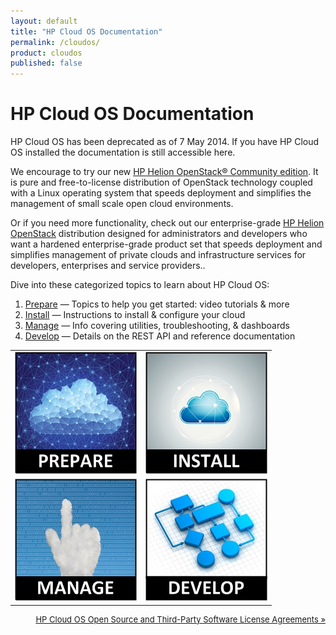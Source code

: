 ```yaml
---
layout: default
title: "HP Cloud OS Documentation"
permalink: /cloudos/
product: cloudos
published: false
---
```

<!--PUBLISHED-->

# HP Cloud OS Documentation 

HP Cloud OS has been deprecated as of 7 May 2014. If you have HP Cloud OS installed the documentation is still accessible here. 

We encourage to try our new <a href="https://helion.hpwsportal.com/#/Product/%7B%22productId%22%3A%221000%22%7D/Show">HP Helion OpenStack&#174; Community edition</a>. It is  pure and free-to-license distribution of OpenStack technology coupled with a Linux operating system that speeds deployment and simplifies the management of small scale open cloud environments. 

Or if you need more functionality, check out our enterprise-grade <a href="https://helion.hpwsportal.com/#/Product/%7B%22productId%22%3A%221247%22%7D/Show">HP Helion OpenStack</a> distribution designed for administrators and developers who want a hardened enterprise-grade product set that speeds deployment and simplifies management of private clouds and infrastructure services for developers, enterprises and service providers..

Dive into these categorized topics to learn about HP Cloud OS:

1. <a href="/cloudos/prepare/">Prepare</a> &#8212; Topics to help you get started: video tutorials &amp; more
2. <a href="/cloudos/install/">Install</a> &#8212; Instructions to install &amp; configure your cloud
3. <a href="/cloudos/manage/">Manage</a>   &#8212; Info covering utilities, troubleshooting, &amp; dashboards
4. <a href="/cloudos/develop/">Develop</a> &#8212; Details on the REST API and reference documentation

<table>
<tr>
<td style="text-align: center; vertical-align: middle;"><a href="/cloudos/prepare/" title="Topics to help you learn about HP Cloud OS,including FAQs and Video Tutorials"><img src="media/cloudos-prepare.jpg" border="0"/></a></td>
<td style="text-align: center; vertical-align: middle;"><a href="/cloudos/install/" title="Instructions to install &amp; configure your cloud, using automated or advanced options"><img src="media/cloudos-install.jpg" border="0"/></a></td>
</tr>
<tr>
<td style="text-align: center; vertical-align: middle;"><a href="/cloudos/manage/" title="Information about the HP Cloud OS dashboards, troubleshooting, and utilities"></a><img src="media/cloudos-manage.jpg" border="0"/></td>
<td style="text-align: center; vertical-align: middle;"><a href="/cloudos/develop/" title="Details about the HP Cloud OS REST API and where to find installed reference documentation"></a><img src="media/cloudos-develop.jpg" border="0"/></td>
</tr>
</table>


<p style="font-size: small; text-align:right;"> <a href="/cloudos/os-3rd-party-license-agreements/">HP Cloud OS Open Source and Third-Party Software License Agreements &#187;</a> </p>

<!-- Note: Cloud OS blue = #1796D3 --> 

